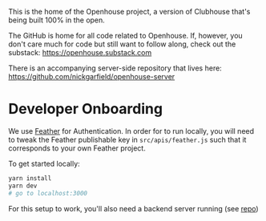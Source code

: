 This is the home of the Openhouse project, a version of Clubhouse that's being built 100% in the open.

The GitHub is home for all code related to Openhouse. If, however, you don't care much for code but still want to follow along, check out the substack: https://openhouse.substack.com

There is an accompanying server-side repository that lives here: https://github.com/nickgarfield/openhouse-server

# Developer Onboarding

We use [Feather](https://feather.id) for Authentication. In order for to run locally, you will need to tweak the Feather publishable key in `src/apis/feather.js` such that it corresponds to your own Feather project.

To get started locally:

```bash
yarn install
yarn dev
# go to localhost:3000
```

For this setup to work, you'll also need a backend server running (see [repo](https://github.com/nickgarfield/openhouse-server))
